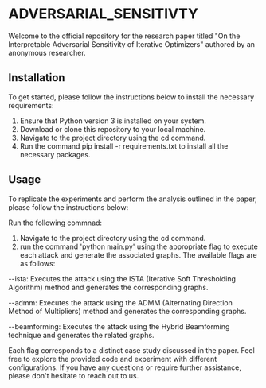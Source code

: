 # ADVERSARIAL_SENSITIVTY

Welcome to the official repository for the research paper titled "On the Interpretable Adversarial Sensitivity of Iterative Optimizers" authored by an anonymous researcher.

## Installation
To get started, please follow the instructions below to install the necessary requirements:

1. Ensure that Python version 3 is installed on your system.
2. Download or clone this repository to your local machine.
3. Navigate to the project directory using the cd <folder> command.
4. Run the command pip install -r requirements.txt to install all the necessary packages.

## Usage

To replicate the experiments and perform the analysis outlined in the paper, please follow the instructions below:

Run the following commnad:
  1. Navigate to the project directory using the cd <folder> command.
  2. run the command 'python main.py' using the appropriate flag to execute each attack and generate the associated graphs. The available flags are as follows:

--ista: Executes the attack using the ISTA (Iterative Soft Thresholding Algorithm) method and generates the corresponding graphs.

--admm: Executes the attack using the ADMM (Alternating Direction Method of Multipliers) method and generates the corresponding graphs.

--beamforming: Executes the attack using the Hybrid Beamforming technique and generates the related graphs.

Each flag corresponds to a distinct case study discussed in the paper.
Feel free to explore the provided code and experiment with different configurations. If you have any questions or require further assistance, please don't hesitate to reach out to us.
